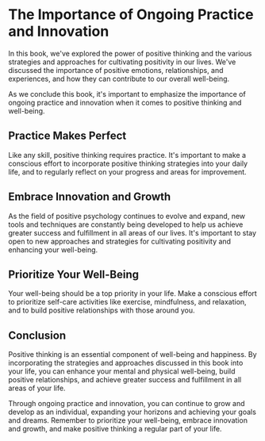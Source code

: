 The Importance of Ongoing Practice and Innovation
========================================================================

In this book, we've explored the power of positive thinking and the various strategies and approaches for cultivating positivity in our lives. We've discussed the importance of positive emotions, relationships, and experiences, and how they can contribute to our overall well-being.

As we conclude this book, it's important to emphasize the importance of ongoing practice and innovation when it comes to positive thinking and well-being.

Practice Makes Perfect
----------------------

Like any skill, positive thinking requires practice. It's important to make a conscious effort to incorporate positive thinking strategies into your daily life, and to regularly reflect on your progress and areas for improvement.

Embrace Innovation and Growth
-----------------------------

As the field of positive psychology continues to evolve and expand, new tools and techniques are constantly being developed to help us achieve greater success and fulfillment in all areas of our lives. It's important to stay open to new approaches and strategies for cultivating positivity and enhancing your well-being.

Prioritize Your Well-Being
--------------------------

Your well-being should be a top priority in your life. Make a conscious effort to prioritize self-care activities like exercise, mindfulness, and relaxation, and to build positive relationships with those around you.

Conclusion
----------

Positive thinking is an essential component of well-being and happiness. By incorporating the strategies and approaches discussed in this book into your life, you can enhance your mental and physical well-being, build positive relationships, and achieve greater success and fulfillment in all areas of your life.

Through ongoing practice and innovation, you can continue to grow and develop as an individual, expanding your horizons and achieving your goals and dreams. Remember to prioritize your well-being, embrace innovation and growth, and make positive thinking a regular part of your life.
